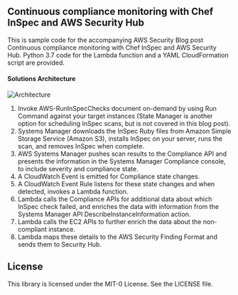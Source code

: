 ## Continuous compliance monitoring with Chef InSpec and AWS Security Hub

This is sample code for the accompanying AWS Security Blog post Continuous compliance monitoring with Chef InSpec and AWS Security Hub. Python 3.7 code for the Lambda function and a YAML CloudFormation script are provided.

#### Solutions Architecture
![Architecture](https://github.com/aws-samples/securityhub-ssm-inspec-integration/Architecture.jpg)
1.	Invoke AWS-RunInSpecChecks document on-demand by using Run Command against your target instances (State Manager is another option for scheduling InSpec scans, but is not covered in this blog post).
2.	Systems Manager downloads the InSpec Ruby files from Amazon Simple Storage Service (Amazon S3), installs InSpec on your server, runs the scan, and removes InSpec when complete.
3.	AWS Systems Manager pushes scan results to the Compliance API and presents the information in the Systems Manager Compliance console, to include severity and compliance state.
4.	A CloudWatch Event is emitted for Compliance state changes.
5.	A CloudWatch Event Rule listens for these state changes and when detected, invokes a Lambda function. 
6.	Lambda calls the Compliance APIs for additional data about which InSpec check failed, and enriches the data with information from the Systems Manager API DescribeInstanceInformation action.
7.	Lambda calls the EC2 APIs to further enrich the data about the non-compliant instance.
8.	Lambda maps these details to the AWS Security Finding Format and sends them to Security Hub.

## License

This library is licensed under the MIT-0 License. See the LICENSE file.

